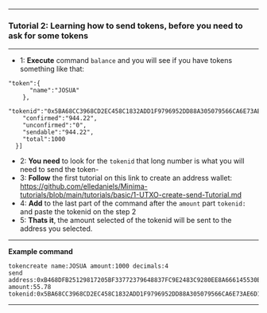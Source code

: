 ------------------------------------------------------------
### **Tutorial 2**: Learning how to send tokens, before you need to ask for some tokens
------------------------------------------------------------
- 1: **Execute** command ` balance ` and you will see if you have tokens something like that:
```
"token":{
      "name":"JOSUA"
    },
    "tokenid":"0x5BA68CC3968CD2EC458C1832ADD1F9796952DD88A305079566CA6E73AE6D138C",
    "confirmed":"944.22",
    "unconfirmed":"0",
    "sendable":"944.22",
    "total":1000
  }]

```
- 2: **You need** to look for the ` tokenid ` that long number is what you will need to send the token-
- 3: **Follow** the first tutorial on this link to create an address wallet: <https://github.com/elledaniels/Minima-tutorials/blob/main/tutorials/basic/1-UTXO-create-send-Tutorial.md>
- 4: **Add** to the last part of the command after the ` amount ` part ` tokenid: ` and paste the tokenid on the step 2
- 5: **Thats it**, the amount selected of the tokenid will be sent to the address you selected.
------------------------------------------------------------
**Example command**
```
tokencreate name:JOSUA amount:1000 decimals:4
send address:0xB468DFB25129817205BF33772379648837FC9E2483C9280EE8A666145530B426 amount:55.78 tokenid:0x5BA68CC3968CD2EC458C1832ADD1F9796952DD88A305079566CA6E73AE6D138C
```
------------------------------------------------------------
